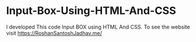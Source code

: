 # Input-Box-Using-HTML-And-CSS
I developed This code Input BOX using HTML And CSS. To see the website visit https://RoshanSantoshJadhav.me/
